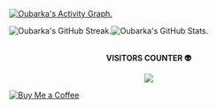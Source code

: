 <!-- Contribution Graph -->
[![Oubarka's Activity Graph.](https://github-readme-activity-graph.vercel.app/graph?username=droubarka&theme=react-dark)](https://github.com/droubarka/droubarka)

<a href="https://github.com/droubarka/droubarka" style="text-decoration: none;">
<div align="center" style="display: flex;">
	<img alt="Oubarka's GitHub Streak." src="https://streak-stats.demolab.com?user=droubarka&theme=react&card_width=400"/>
	<img alt="Oubarka's GitHub Stats." src="https://github-readme-stats.vercel.app/api?username=droubarka&show_icons=true&theme=react&rank_icon=github&card_width=441"/>
</div>
</a>

<!-- Visits -->
<div align="center">
	<br/>
	<p align="center"><b> VISITORS COUNTER 👽 </b></p>
	<p align="center">
		<img align="center" src="https://profile-counter.glitch.me/{droubarka}/count.svg"/>
	</p>
</div>

<!-- Buy Me a Coffee -->
[![Buy Me a Coffee](https://github.com/droubarka/droubarka/blob/main/buymeacoffee.gif)](https://buymeacoffee.com/droubarka)

